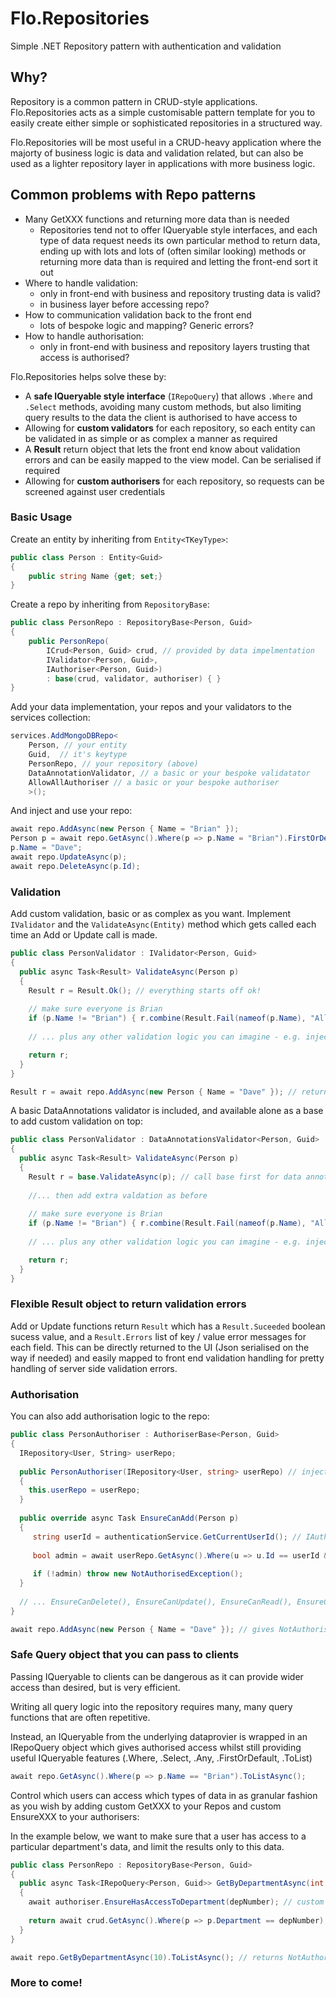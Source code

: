 # Flo.Repositories
Simple .NET Repository pattern with authentication and validation

## Why?

Repository is a common pattern in CRUD-style applications.  Flo.Repositories acts as a simple customisable pattern
template for you to easily create either simple or sophisticated repositories in a structured way.

Flo.Repositories will be most useful in a CRUD-heavy application where the majorty of business logic is 
data and validation related, but can also be used as a lighter repository layer in applications with more
business logic.

## Common problems with Repo patterns

- Many GetXXX functions and returning more data than is needed
  - Repositories tend not to offer IQueryable style interfaces, and each type of data request needs its
  own particular method to return data, ending up with lots and lots of (often similar looking) methods or returning more
  data than is required and letting the front-end sort it out
- Where to handle validation: 
  - only in front-end with business and repository trusting data is valid?
  - in business layer before accessing repo?
- How to communication validation back to the front end
  - lots of bespoke logic and mapping?  Generic errors?
- How to handle authorisation: 
  - only in front-end with business and repository layers trusting that access is authorised?

Flo.Repositories helps solve these by:

- A **safe IQueryable style interface** (`IRepoQuery`) that allows `.Where` and `.Select` methods, avoiding many 
  custom methods, but also limiting query results to the data the client is authorised to have access to
- Allowing for **custom validators** for each repository, so each entity can be validated in as simple or as complex 
  a manner as required
- A **Result** return object that lets the front end know about validation errors and can be easily mapped to the view model.  Can be serialised if required
- Allowing for **custom authorisers** for each repository, so requests can be screened against user credentials

### Basic Usage

Create an entity by inheriting from `Entity<TKeyType>`:

```csharp
public class Person : Entity<Guid>
{
    public string Name {get; set;}
}
```

Create a repo by inheriting from `RepositoryBase`:

```csharp
public class PersonRepo : RepositoryBase<Person, Guid>
{
    public PersonRepo(
        ICrud<Person, Guid> crud, // provided by data impelmentation
        IValidator<Person, Guid>, 
        IAuthoriser<Person, Guid>) 
        : base(crud, validator, authoriser) { }
}
```

Add your data implementation, your repos and your validators to the services collection:

```csharp
services.AddMongoDBRepo<
    Person, // your entity
    Guid,  // it's keytype
    PersonRepo, // your repository (above)
    DataAnnotationValidator, // a basic or your bespoke validatator
    AllowAllAuthoriser // a basic or your bespoke authoriser
    >();
```

And inject and use your repo:

```csharp
await repo.AddAsync(new Person { Name = "Brian" });
Person p = await repo.GetAsync().Where(p => p.Name = "Brian").FirstOrDefaultAsync();
p.Name = "Dave";
await repo.UpdateAsync(p);
await repo.DeleteAsync(p.Id);
```

### Validation

Add custom validation, basic or as complex as you want.  Implement `IValidator` and the `ValidateAsync(Entity)` method which
gets called each time an Add or Update call is made.

```csharp
public class PersonValidator : IValidator<Person, Guid>
{
  public async Task<Result> ValidateAsync(Person p)
  {
    Result r = Result.Ok(); // everything starts off ok!
    
    // make sure everyone is Brian
    if (p.Name != "Brian") { r.combine(Result.Fail(nameof(p.Name), "All must be Brian")); }
    
    // ... plus any other validation logic you can imagine - e.g. inject other repos, run queries, etc.

    return r;
  }
}

Result r = await repo.AddAsync(new Person { Name = "Dave" }); // returns Result.Suceeded = False, Result.Errors = { { "Name", "All must be Brian" } }

```

A basic DataAnnotations validator is included, and available alone as a base to add custom validation on top:

```csharp
public class PersonValidator : DataAnnotationsValidator<Person, Guid>
{
  public async Task<Result> ValidateAsync(Person p)
  {
    Result r = base.ValidateAsync(p); // call base first for data annotations validation...
    
    //... then add extra valdation as before
    
    // make sure everyone is Brian
    if (p.Name != "Brian") { r.combine(Result.Fail(nameof(p.Name), "All must be Brian")); }
    
    // ... plus any other validation logic you can imagine - e.g. inject other repos, run queries, etc.

    return r;
  }
}
```

### Flexible Result object to return validation errors

Add or Update functions return `Result` which has a `Result.Suceeded` boolean sucess value, and a `Result.Errors` list of key / value error messages for each field.  This can be directly returned to the UI (Json serialised on the way if needed) and easily mapped to front end validation handling for pretty handling of server side validation errors.

### Authorisation

You can also add authorisation logic to the repo:

```csharp
public class PersonAuthoriser : AuthoriserBase<Person, Guid>
{
  IRepository<User, String> userRepo;
  
  public PersonAuthoriser(IRepository<User, string> userRepo) // inject a userRepo for access to userdata, but could also inject ASP.NET identity classes or anything else
  {
    this.userRepo = userRepo;
  }
  
  public override async Task EnsureCanAdd(Person p)
  {
     string userId = authenticationService.GetCurrentUserId(); // IAuthenticationService impelmented by your authentication framework to provide a hook to user identity
     
     bool admin = await userRepo.GetAsync().Where(u => u.Id == userId && u.IsAdmin == true).AnyAsync();
     
     if (!admin) throw new NotAuthorisedException();
  }
  
  // ... EnsureCanDelete(), EnsureCanUpdate(), EnsureCanRead(), EnsureCanRead(id)... extend as needed
}

await repo.AddAsync(new Person { Name = "Dave" }); // gives NotAuthorisedException if current user is not admin
```

### Safe Query object that you can pass to clients

Passing IQueryable to clients can be dangerous as it can provide wider access than desired, but is very efficient.

Writing all query logic into the repository requires many, many query functions that are often repetitive.

Instead, an IQueryable from the underlying dataprovier is wrapped in an IRepoQuery object which gives authorised access whilst still 
providing useful IQueryable features (.Where, .Select, .Any, .FirstOrDefault, .ToList)

```csharp
await repo.GetAsync().Where(p => p.Name == "Brian").ToListAsync();
```

Control which users can access which types of data in as granular fashion as you wish by adding custom GetXXX to your Repos and custom EnsureXXX to your authorisers:

In the example below, we want to make sure that a user has access to a particular department's data, and limit the 
results only to this data.

```csharp
public class PersonRepo : RepositoryBase<Person, Guid>
{
  public async Task<IRepoQuery<Person, Guid>> GetByDepartmentAsync(int depNumber)
  {
    await authoriser.EnsureHasAccessToDepartment(depNumber); // custom EnsureXXX method on PersonAuthoriser with authorisation logic
    
    return await crud.GetAsync().Where(p => p.Department == depNumber);  // where clause limits IRepoQuery results to specific authorised department
  }
}

await repo.GetByDepartmentAsync(10).ToListAsync(); // returns NotAuthorisedException if current user does not have access to department 10, by whatever logic you implement
```

### More to come!

